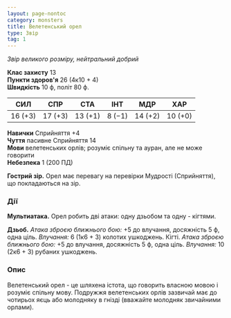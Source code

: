 ```yaml
---
layout: page-nontoc
category: monsters
title: Велетенський орел
type: Звір
tag: 1
---
```


_Звір великого розміру, нейтральний добрий_

**Клас захисту** 13    
**Пункти здоров'я** 26 (4к10 + 4)    
**Швидкість** 10 ф, політ 80 ф.

| СИЛ     | СПР     | СТА     | ІНТ    | МДР     | ХАР     |
| ------- | ------- | ------- | ------ | ------- | ------- |
| 16 (+3) | 17 (+3) | 13 (+1) | 8 (−1) | 14 (+2) | 10 (+0) |

**Навички** Сприйняття +4    
**Чуття** пасивне Сприйняття 14    
**Мови** велетенських орлів; розуміє спільну та ауран, але не може говорити    
**Небезпека** 1 (200 ПД)

**Гострий зір.** Орел має перевагу на перевірки Мудрості (Сприйняття), що покладаються на зір.

### Дії
**Мультиатака.** Орел робить дві атаки: одну дзьобом та одну - кігтями.    

**Дзьоб.** _Атака зброєю ближнього бою:_ +5 до влучання, досяжність 5 ф, одна ціль. _Влучання:_ 6 (1к6 + 3) колотих ушкоджень. Кігті. _Атака зброєю ближнього бою:_ +5 до влучання, досяжність 5 ф, одна ціль. _Влучання:_ 10 (2к6 + 3) рубаних ушкоджень.

### Опис
Велетенський орел - це шляхена істота, що говорить власною мовою і розуміє спільну мову. Подружжя велетенських орлів зазвичай має до чотирьох яєць або молодняку в гнізді (вважайте молодняк звичайними орлами). 
